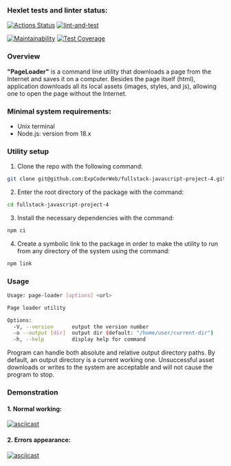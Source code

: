 ### Hexlet tests and linter status:
[![Actions Status](https://github.com/ExpCoderWeb/fullstack-javascript-project-4/actions/workflows/hexlet-check.yml/badge.svg)](https://github.com/ExpCoderWeb/fullstack-javascript-project-4/actions) [![lint-and-test](https://github.com/ExpCoderWeb/fullstack-javascript-project-4/actions/workflows/test-and-lint.yml/badge.svg)](https://github.com/ExpCoderWeb/fullstack-javascript-project-4/actions/workflows/test-and-lint.yml)

[![Maintainability](https://api.codeclimate.com/v1/badges/766bd64177edba945156/maintainability)](https://codeclimate.com/github/ExpCoderWeb/fullstack-javascript-project-4/maintainability) [![Test Coverage](https://api.codeclimate.com/v1/badges/766bd64177edba945156/test_coverage)](https://codeclimate.com/github/ExpCoderWeb/fullstack-javascript-project-4/test_coverage)

### Overview

**"PageLoader"** is a command line utility that downloads a page from the Internet and saves it on a computer. Besides the page itself (html), application downloads all its local assets (images, styles, and js), allowing one to open the page without the Internet.

### Minimal system requirements:
- Unix terminal
- Node.js: version from 18.x

### Utility setup
1. Clone the repo with the following command:
```bash
git clone git@github.com:ExpCoderWeb/fullstack-javascript-project-4.git
```
2. Enter the root directory of the package with the command:
```bash
cd fullstack-javascript-project-4
```
3. Install the necessary dependencies with the command:
```bash
npm ci
```
4. Create a symbolic link to the package in order to make the utility to run from any directory of the system using the command: 
```bash
npm link
```

### Usage
```bash
Usage: page-loader [options] <url>

Page loader utility

Options:
  -V, --version      output the version number
  -o --output [dir]  output dir (default: "/home/user/current-dir")
  -h, --help         display help for command
```
Program can handle both absolute and relative output directory paths. By default, an output directory is a current working one. 
Unsuccessful asset downloads or writes to the system are acceptable and will not cause the program to stop.

### Demonstration

#### 1. Normal working:
[![asciicast](https://asciinema.org/a/kpxmhQ2EvK3uGw5arphtLd55N.svg)](https://asciinema.org/a/kpxmhQ2EvK3uGw5arphtLd55N)

#### 2. Errors appearance:
[![asciicast](https://asciinema.org/a/zF4O56fxAmTc07K86ahU7mQGd.svg)](https://asciinema.org/a/zF4O56fxAmTc07K86ahU7mQGd)